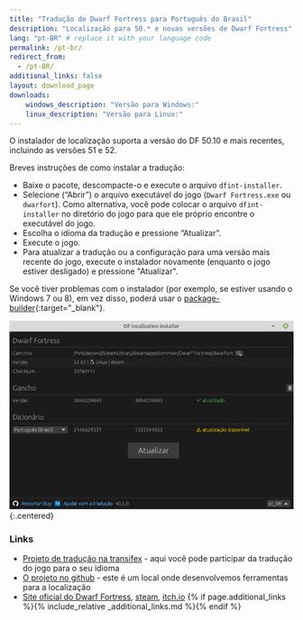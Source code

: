 ```yaml
---
title: "Tradução de Dwarf Fortress para Português do Brasil"
description: "Localização para 50.* e novas versões de Dwarf Fortress"
lang: "pt-BR" # replace it with your language code
permalink: /pt-br/
redirect_from:
  - /pt-BR/
additional_links: false
layout: download_page
downloads:
    windows_description: "Versão para Windows:"
    linux_description: "Versão para Linux:"
---
```


O instalador de localização suporta a versão do DF 50.10 e mais recentes, incluindo as versões 51 e 52.

Breves instruções de como instalar a tradução:

- Baixe o pacote, descompacte-o e execute o arquivo `dfint-installer`.
- Selecione (“Abrir”) o arquivo executável do jogo (`Dwarf Fortress.exe` ou `dwarfort`). Como alternativa, você pode colocar o arquivo `dfint-installer` no diretório do jogo para que ele próprio encontre o executável do jogo.
- Escolha o idioma da tradução e pressione “Atualizar”.
- Execute o jogo.
- Para atualizar a tradução ou a configuração para uma versão mais recente do jogo, execute o instalador novamente (enquanto o jogo estiver desligado) e pressione "Atualizar".

Se você tiver problemas com o instalador (por exemplo, se estiver usando o Windows 7 ou 8), em vez disso, poderá usar o [package-builder](https://dfint-package-build.streamlit.app){:target="_blank"}.

![screenshot](screenshot.png){:.centered}

### Links

- [Projeto de tradução na transifex](https://app.transifex.com/dwarf-fortress-translation/dwarf-fortress-steam) - aqui você pode participar da tradução do jogo para o seu idioma
- [O projeto no github](https://github.com/dfint) - este é um local onde desenvolvemos ferramentas para a localização
- [Site oficial do Dwarf Fortress](https://bay12games.com/dwarves/), [steam](https://store.steampowered.com/app/975370/Dwarf_Fortress/), [itch.io](https://kitfoxgames.itch.io/dwarf-fortress)
{% if page.additional_links %}{% include_relative _additional_links.md %}{% endif %}
